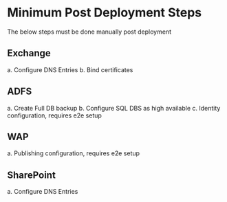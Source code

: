 # Minimum Post Deployment Steps

The below steps must be done manually post deployment 

## Exchange
a.	Configure DNS Entries
b.	Bind certificates

## ADFS
a.	Create Full DB backup
b.	Configure SQL DBS as high available
c.	Identity configuration, requires e2e setup

## WAP
a.	Publishing configuration, requires e2e setup

## SharePoint
a.	Configure DNS Entries